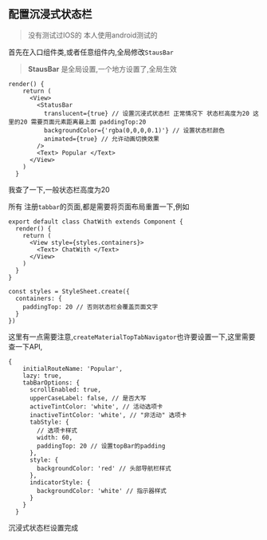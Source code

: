 ## 配置沉浸式状态栏

> 没有测试过IOS的 本人使用android测试的

首先在入口组件类,或者任意组件内,全局修改`StausBar`

> **StausBar** 是全局设置,一个地方设置了,全局生效

```react
render() {
    return (
      <View>
        <StatusBar
          translucent={true} // 设置沉浸式状态栏 正常情况下 状态栏高度为20 这里的20 需要页面元素距离最上面 paddingTop:20 
          backgroundColor={'rgba(0,0,0,0.1)'} // 设置状态栏颜色
          animated={true} // 允许动画切换效果
        />
        <Text> Popular </Text>
      </View>
    )
  }
```

我查了一下,一般状态栏高度为20

所有 注册`tabbar`的页面,都是需要将页面布局重置一下,例如

```react
export default class ChatWith extends Component {
  render() {
    return (
      <View style={styles.containers}>
        <Text> ChatWith </Text>
      </View>
    )
  }
}

const styles = StyleSheet.create({
  containers: {
    paddingTop: 20 // 否则状态栏会覆盖页面文字
  }
})
```

这里有一点需要注意,`createMaterialTopTabNavigator`也许要设置一下,这里需要查一下API,

```react
{
    initialRouteName: 'Popular',
    lazy: true,
    tabBarOptions: {
      scrollEnabled: true,
      upperCaseLabel: false, // 是否大写
      activeTintColor: 'white', // 活动选项卡
      inactiveTintColor: 'white', // "非活动" 选项卡
      tabStyle: {
        // 选项卡样式
        width: 60,
        paddingTop: 20 // 设置topBar的padding
      },
      style: {
        backgroundColor: 'red' // 头部导航栏样式
      },
      indicatorStyle: {
        backgroundColor: 'white' // 指示器样式
      }
    }
  }
```

沉浸式状态栏设置完成